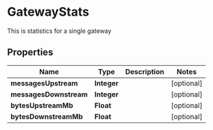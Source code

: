 

# GatewayStats

This is statistics for a single gateway

## Properties

| Name | Type | Description | Notes |
|------------ | ------------- | ------------- | -------------|
|**messagesUpstream** | **Integer** |  |  [optional] |
|**messagesDownstream** | **Integer** |  |  [optional] |
|**bytesUpstreamMb** | **Float** |  |  [optional] |
|**bytesDownstreamMb** | **Float** |  |  [optional] |



